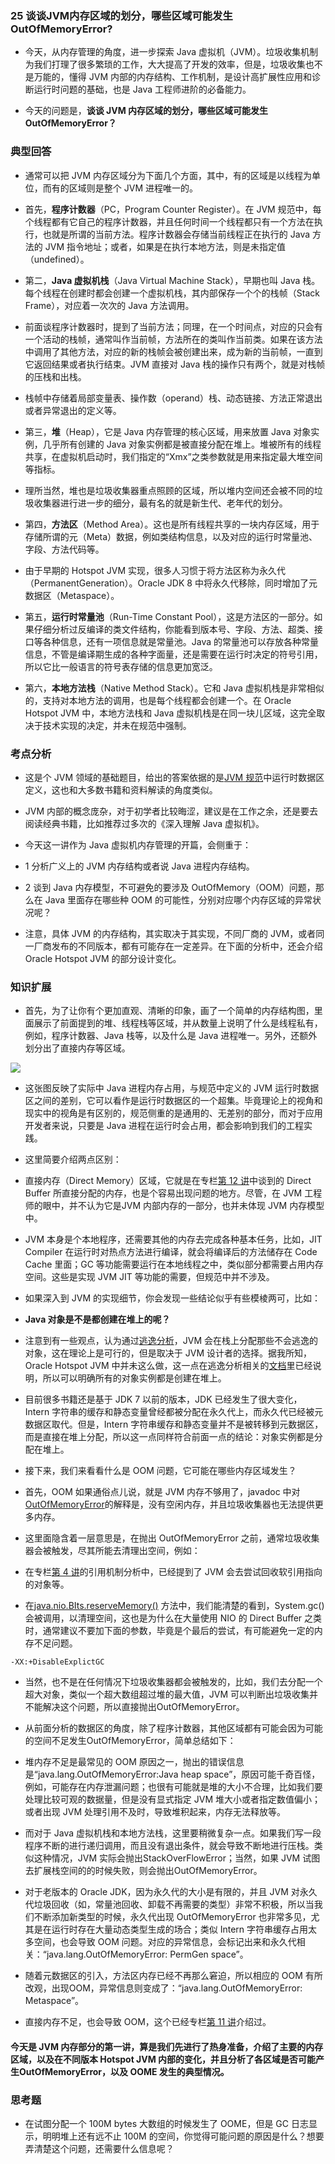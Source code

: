 ### 25 谈谈JVM内存区域的划分，哪些区域可能发生OutOfMemoryError?
- 今天，从内存管理的角度，进一步探索 Java 虚拟机（JVM）。垃圾收集机制为我们打理了很多繁琐的工作，大大提高了开发的效率，但是，垃圾收集也不是万能的，懂得 JVM 内部的内存结构、工作机制，是设计高扩展性应用和诊断运行时问题的基础，也是 Java 工程师进阶的必备能力。
>
- 今天的问题是，**谈谈 JVM 内存区域的划分，哪些区域可能发生OutOfMemoryError？**
>
### 典型回答
- 通常可以把 JVM 内存区域分为下面几个方面，其中，有的区域是以线程为单位，而有的区域则是整个 JVM 进程唯一的。
>
- 首先，**程序计数器**（PC，Program Counter Register）。在 JVM 规范中，每个线程都有它自己的程序计数器，并且任何时间一个线程都只有一个方法在执行，也就是所谓的当前方法。程序计数器会存储当前线程正在执行的 Java 方法的 JVM 指令地址；或者，如果是在执行本地方法，则是未指定值（undefined）。
>
- 第二，**Java 虚拟机栈**（Java Virtual Machine Stack），早期也叫 Java 栈。每个线程在创建时都会创建一个虚拟机栈，其内部保存一个个的栈帧（Stack Frame），对应着一次次的 Java 方法调用。
>
- 前面谈程序计数器时，提到了当前方法；同理，在一个时间点，对应的只会有一个活动的栈帧，通常叫作当前帧，方法所在的类叫作当前类。如果在该方法中调用了其他方法，对应的新的栈帧会被创建出来，成为新的当前帧，一直到它返回结果或者执行结束。JVM 直接对 Java 栈的操作只有两个，就是对栈帧的压栈和出栈。
>
- 栈帧中存储着局部变量表、操作数（operand）栈、动态链接、方法正常退出或者异常退出的定义等。
>
- 第三，**堆**（Heap），它是 Java 内存管理的核心区域，用来放置 Java 对象实例，几乎所有创建的 Java 对象实例都是被直接分配在堆上。堆被所有的线程共享，在虚拟机启动时，我们指定的“Xmx”之类参数就是用来指定最大堆空间等指标。
>
- 理所当然，堆也是垃圾收集器重点照顾的区域，所以堆内空间还会被不同的垃圾收集器进行进一步的细分，最有名的就是新生代、老年代的划分。
>
- 第四，**方法区**（Method Area）。这也是所有线程共享的一块内存区域，用于存储所谓的元（Meta）数据，例如类结构信息，以及对应的运行时常量池、字段、方法代码等。
>
- 由于早期的 Hotspot JVM 实现，很多人习惯于将方法区称为永久代（PermanentGeneration）。Oracle JDK 8 中将永久代移除，同时增加了元数据区（Metaspace）。
>
- 第五，**运行时常量池**（Run-Time Constant Pool），这是方法区的一部分。如果仔细分析过反编译的类文件结构，你能看到版本号、字段、方法、超类、接口等各种信息，还有一项信息就是常量池。Java 的常量池可以存放各种常量信息，不管是编译期生成的各种字面量，还是需要在运行时决定的符号引用，所以它比一般语言的符号表存储的信息更加宽泛。
>
- 第六，**本地方法栈**（Native Method Stack）。它和 Java 虚拟机栈是非常相似的，支持对本地方法的调用，也是每个线程都会创建一个。在 Oracle Hotspot JVM 中，本地方法栈和 Java 虚拟机栈是在同一块儿区域，这完全取决于技术实现的决定，并未在规范中强制。
>
### 考点分析
- 这是个 JVM 领域的基础题目，给出的答案依据的是[JVM 规范](https://docs.oracle.com/javase/specs/jvms/se9/html/jvms-2.html#jvms-2.5)中运行时数据区定义，这也和大多数书籍和资料解读的角度类似。
>
- JVM 内部的概念庞杂，对于初学者比较晦涩，建议是在工作之余，还是要去阅读经典书籍，比如推荐过多次的《深入理解 Java 虚拟机》。
>
- 今天这一讲作为 Java 虚拟机内存管理的开篇，会侧重于：
>
- 1 分析广义上的 JVM 内存结构或者说 Java 进程内存结构。
>
- 2 谈到 Java 内存模型，不可避免的要涉及 OutOfMemory（OOM）问题，那么在 Java 里面存在哪些种 OOM 的可能性，分别对应哪个内存区域的异常状况呢？
>
- 注意，具体 JVM 的内存结构，其实取决于其实现，不同厂商的 JVM，或者同一厂商发布的不同版本，都有可能存在一定差异。在下面的分析中，还会介绍 Oracle Hotspot JVM 的部分设计变化。
>
### 知识扩展
- 首先，为了让你有个更加直观、清晰的印象，画了一个简单的内存结构图，里面展示了前面提到的堆、线程栈等区域，并从数量上说明了什么是线程私有，例如，程序计数器、Java 栈等，以及什么是 Java 进程唯一。另外，还额外划分出了直接内存等区域。
>
![](https://github.com/lu666666/notebooks/blob/master/java/0/2/pic/22.png)
>
- 这张图反映了实际中 Java 进程内存占用，与规范中定义的 JVM 运行时数据区之间的差别，它可以看作是运行时数据区的一个超集。毕竟理论上的视角和现实中的视角是有区别的，规范侧重的是通用的、无差别的部分，而对于应用开发者来说，只要是 Java 进程在运行时会占用，都会影响到我们的工程实践。
>
- 这里简要介绍两点区别：
>
- 直接内存（Direct Memory）区域，它就是在专栏[第 12 讲](https://github.com/lu666666/notebooks/blob/master/java/0/1/12.md)中谈到的 Direct Buffer 所直接分配的内存，也是个容易出现问题的地方。尽管，在 JVM 工程师的眼中，并不认为它是JVM 内部内存的一部分，也并未体现 JVM 内存模型中。
>
- JVM 本身是个本地程序，还需要其他的内存去完成各种基本任务，比如，JIT Compiler 在运行时对热点方法进行编译，就会将编译后的方法储存在 Code Cache 里面；GC 等功能需要运行在本地线程之中，类似部分都需要占用内存空间。这些是实现 JVM JIT 等功能的需要，但规范中并不涉及。
>
- 如果深入到 JVM 的实现细节，你会发现一些结论似乎有些模棱两可，比如：
>
- **Java 对象是不是都创建在堆上的呢？**
>
- 注意到有一些观点，认为通过[逃逸分析](https://en.wikipedia.org/wiki/Escape_analysis)，JVM 会在栈上分配那些不会逃逸的对象，这在理论上是可行的，但是取决于 JVM 设计者的选择。据我所知，Oracle Hotspot JVM 中并未这么做，这一点在逃逸分析相关的[文档](https://docs.oracle.com/javase/8/docs/technotes/guides/vm/performance-enhancements-7.html#escapeAnalysis)里已经说明，所以可以明确所有的对象实例都是创建在堆上。
>
- 目前很多书籍还是基于 JDK 7 以前的版本，JDK 已经发生了很大变化，Intern 字符串的缓存和静态变量曾经都被分配在永久代上，而永久代已经被元数据区取代。但是，Intern 字符串缓存和静态变量并不是被转移到元数据区，而是直接在堆上分配，所以这一点同样符合前面一点的结论：对象实例都是分配在堆上。
>
- 接下来，我们来看看什么是 OOM 问题，它可能在哪些内存区域发生？
>
- 首先，OOM 如果通俗点儿说，就是 JVM 内存不够用了，javadoc 中对[OutOfMemoryError](https://docs.oracle.com/javase/9/docs/api/java/lang/OutOfMemoryError.html)的解释是，没有空闲内存，并且垃圾收集器也无法提供更多内存。
>
- 这里面隐含着一层意思是，在抛出 OutOfMemoryError 之前，通常垃圾收集器会被触发，尽其所能去清理出空间，例如：
>
- 在专栏[第 4 讲](https://github.com/lu666666/notebooks/blob/master/java/0/1/04.md)的引用机制分析中，已经提到了 JVM 会去尝试回收软引用指向的对象等。
>
- 在[java.nio.BIts.reserveMemory()](http://hg.openjdk.java.net/jdk/jdk/file/9f62267e79df/src/java.base/share/classes/java/nio/Bits.java) 方法中，我们能清楚的看到，System.gc() 会被调用，以清理空间，这也是为什么在大量使用 NIO 的 Direct Buffer 之类时，通常建议不要加下面的参数，毕竟是个最后的尝试，有可能避免一定的内存不足问题。
>
```
-XX:+DisableExplictGC
```
>
- 当然，也不是在任何情况下垃圾收集器都会被触发的，比如，我们去分配一个超大对象，类似一个超大数组超过堆的最大值，JVM 可以判断出垃圾收集并不能解决这个问题，所以直接抛出OutOfMemoryError。
>
- 从前面分析的数据区的角度，除了程序计数器，其他区域都有可能会因为可能的空间不足发生OutOfMemoryError，简单总结如下：
>
- 堆内存不足是最常见的 OOM 原因之一，抛出的错误信息是“java.lang.OutOfMemoryError:Java heap space”，原因可能千奇百怪，例如，可能存在内存泄漏问题；也很有可能就是堆的大小不合理，比如我们要处理比较可观的数据量，但是没有显式指定 JVM 堆大小或者指定数值偏小；或者出现 JVM 处理引用不及时，导致堆积起来，内存无法释放等。
>
- 而对于 Java 虚拟机栈和本地方法栈，这里要稍微复杂一点。如果我们写一段程序不断的进行递归调用，而且没有退出条件，就会导致不断地进行压栈。类似这种情况，JVM 实际会抛出StackOverFlowError；当然，如果 JVM 试图去扩展栈空间的的时候失败，则会抛出OutOfMemoryError。
>
- 对于老版本的 Oracle JDK，因为永久代的大小是有限的，并且 JVM 对永久代垃圾回收（如，常量池回收、卸载不再需要的类型）非常不积极，所以当我们不断添加新类型的时候，永久代出现 OutOfMemoryError 也非常多见，尤其是在运行时存在大量动态类型生成的场合；类似 Intern 字符串缓存占用太多空间，也会导致 OOM 问题。对应的异常信息，会标记出来和永久代相关：“java.lang.OutOfMemoryError: PermGen space”。
>
- 随着元数据区的引入，方法区内存已经不再那么窘迫，所以相应的 OOM 有所改观，出现OOM，异常信息则变成了：“java.lang.OutOfMemoryError: Metaspace”。
>
- 直接内存不足，也会导致 OOM，这个已经专栏[第 11 讲](https://github.com/lu666666/notebooks/blob/master/java/0/1/11.md)介绍过。
>
#### 今天是 JVM 内存部分的第一讲，算是我们先进行了热身准备，介绍了主要的内存区域，以及在不同版本 Hotspot JVM 内部的变化，并且分析了各区域是否可能产生OutOfMemoryError，以及 OOME 发生的典型情况。
>
### 思考题
- 在试图分配一个 100M bytes 大数组的时候发生了 OOME，但是 GC 日志显示，明明堆上还有远不止 100M 的空间，你觉得可能问题的原因是什么？想要弄清楚这个问题，还需要什么信息呢？






